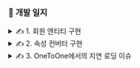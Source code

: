 ### 📝 개발 일지

<details>
<summary>✍️ 1. 회원 엔티티 구현</summary>
<br>

ID, 이메일, 패스워드, 이름, 휴대전화번호 속성을 가진다.

회원가입 시 입력 값에 대한 유효성을 검증하기 위해 커스텀 어노테이션을 만들었다.

ConstraintValidator을 구현한 클래스에서 회원 리포지토리를 주입받기 위해 LocalValidatorFactoryBean을 컨테이너에 등록했다.
</details>

<details>
<summary>✍️ 2. 속성 컨버터 구현 </summary>
<br>

회원의 속성에 성별을 추가하고 Enum으로 코드를 관리한다.

엔티티를 저장할 때 값을 코드로 변환하기 위해서 컨버터를 만들고 전역으로 설정했다.

모든 Enum 마다 컨버터를 만들면 관리해야 하는 클래스의 개수가 많아져서 공통으로 사용할 수 있도록 변경했다.
</details>

<details>
<summary>✍️ 3. OneToOne에서의 지연 로딩 이슈</summary>
<br>

일대일 양방향 연관 관계에서 주인이 아닌 엔티티를 조회할 때는 지연 로딩이 발생하지 않는다.

해당 엔티티의 테이블을 조회했을 때 연관된 엔티티가 실제로 존재하는지 알 수 없기 때문에 NULL이나 프록시 객체 중 어떤 것을 할당해야 할지 알 수 없고 그로 인해 N+1 문제가 발생한다.

일대다 양방향 연관 관계에서는 지연 로딩이 가능한데 그 이유는 컬렉션 래퍼를 사용하기 때문이다.

하이버네이트는 엔티티를 영속 상태로 만들 때 엔티티에 컬렉션이 있으면 컬렉션을 추적하고 관리할 목적으로 원본 컬렉션을 하이버네이트가 제공하는 내장 컬렉션으로 변경하는데, 이를 컬렉션 래퍼 라고 한다.

컬렉션 자체를 호출해도 컬렉션은 초기화 되지 않으며 .get(0)와 같이 컬렉션에서 실제 데이터를 조회할 때 데이터베이스를 조회해서 초기화 해준다.
</details>
